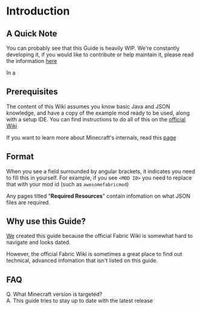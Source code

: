 # Introduction

## A Quick Note

You can probably see that this Guide is heavily WIP. We're constantly developing it, if you would like to contribute or help maintain it, please read the information [here](https://github.com/JamCoreModding/FabricTutorials)

In a

## Prerequisites

The content of this Wiki assumes you know basic Java and JSON knowledge, and have a copy of the example mod ready to be used, along with a setup IDE. You can find instructions to do all of this on the [official Wiki](https://fabricmc.net/wiki/tutorial:setup)

If you want to learn more about Minecraft's internals, read this [page](how-does-minecraft-work.md)

## Format

When you see a field surrounded by angular brackets, it indicates you need to fill this in yourself. For example, if you see `<MOD ID>` you need to replace that with your mod id (such as `awesomefabricmod`)

Any pages titled "**Required Resources**" contain infomation on what JSON files are required.

## Why use this Guide?

[We](contributors.md#editors) created this guide because the official Fabric Wiki is somewhat hard to navigate and looks dated.

However, the official Fabric Wiki is sometimes a great place to find out technical, advanced infomation that isn't listed on this guide.

## FAQ

Q. What Minecraft version is targeted?\
A. This guide tries to stay up to date with the latest release

